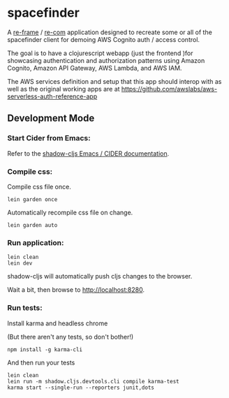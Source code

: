 # spacefinder

A [re-frame](https://github.com/Day8/re-frame) /
[re-com](https://re-com.day8.com.au) application designed to recreate some or
all of the spacefinder client for demoing AWS Cognito auth / access control.

The goal is to have a clojurescript webapp (just the frontend )for showcasing authentication and
authorization patterns using Amazon Cognito, Amazon API Gateway, AWS Lambda, and
AWS IAM.

The AWS services definition and setup that this app should interop with as well
as the original working apps are at
https://github.com/awslabs/aws-serverless-auth-reference-app

## Development Mode

### Start Cider from Emacs:

Refer to the [shadow-cljs Emacs / CIDER documentation](https://shadow-cljs.github.io/docs/UsersGuide.html#cider).


### Compile css:

Compile css file once.

```
lein garden once
```

Automatically recompile css file on change.

```
lein garden auto
```

### Run application:

```
lein clean
lein dev
```

shadow-cljs will automatically push cljs changes to the browser.

Wait a bit, then browse to [http://localhost:8280](http://localhost:8280).

### Run tests:

Install karma and headless chrome

(But there aren't any tests, so don't bother!)

```
npm install -g karma-cli
```

And then run your tests

```
lein clean
lein run -m shadow.cljs.devtools.cli compile karma-test
karma start --single-run --reporters junit,dots
```
